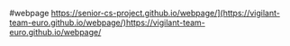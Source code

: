 #webpage https://senior-cs-project.github.io/webpage/](https://vigilant-team-euro.github.io/webpage/)https://vigilant-team-euro.github.io/webpage/
